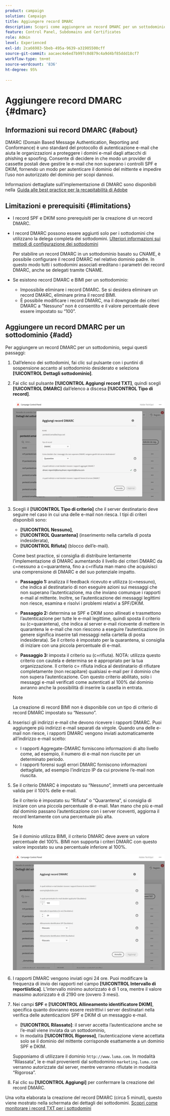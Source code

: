 ```yaml
---
product: campaign
solution: Campaign
title: Aggiungere record DMARC
description: Scopri come aggiungere un record DMARC per un sottodominio.
feature: Control Panel, Subdomains and Certificates
role: Admin
level: Experienced
exl-id: 2ca66983-5beb-495a-9639-a31905500cff
source-git-commit: aacaec4e6ed7b997c0d879c4a9d4bf85ddd18cf7
workflow-type: tm+mt
source-wordcount: '836'
ht-degree: 95%

---
```


# Aggiungere record DMARC {#dmarc}

## Informazioni sui record DMARC {#about}

DMARC (Domain Based Message Authentication, Reporting and Conformance) è uno standard del protocollo di autenticazione e-mail che aiuta le organizzazioni a proteggere i domini e-mail dagli attacchi di phishing e spoofing. Consente di decidere in che modo un provider di cassette postali deve gestire le e-mail che non superano i controlli SPF e DKIM, fornendo un modo per autenticare il dominio del mittente e impedire l’uso non autorizzato del dominio per scopi dannosi.

Informazioni dettagliate sull’implementazione di DMARC sono disponibili nella  [Guida alle best practice per la recapitabilità di Adobe](https://experienceleague.adobe.com/docs/deliverability-learn/deliverability-best-practice-guide/additional-resources/technotes/implement-dmarc.html?lang=it)

## Limitazioni e prerequisiti {#limitations}

* I record SPF e DKIM sono prerequisiti per la creazione di un record DMARC.
* I record DMARC possono essere aggiunti solo per i sottodomini che utilizzano la delega completa dei sottodomini. [Ulteriori informazioni sui metodi di configurazione dei sottodomini](subdomains-branding.md#subdomain-delegation-methods)

  Per stabilire un record DMARC in un sottodominio basato su CNAME, è possibile configurare il record DMARC nel relativo dominio padre. In questo modo tutti i sottodomini associati ereditano i parametri dei record DMARC, anche se delegati tramite CNAME.

* Se esistono record DMARC e BIMI per un sottodominio:
   * Impossibile eliminare i record DMARC. Se si desidera eliminare un record DMARC, eliminare prima il record BIMI.
   * È possibile modificare i record DMARC, ma il downgrade dei criteri DMARC a “Nessuno” non è consentito e il valore percentuale deve essere impostato su “100”.

## Aggiungere un record DMARC per un sottodominio {#add}

Per aggiungere un record DMARC per un sottodominio, segui questi passaggi:

1. Dall’elenco dei sottodomini, fai clic sul pulsante con i puntini di sospensione accanto al sottodominio desiderato e seleziona **[!UICONTROL Dettagli sottodominio]**.

1. Fai clic sul pulsante **[!UICONTROL Aggiungi record TXT]**, quindi scegli **[!UICONTROL DMARC]** dall’elenco a discesa **[!UICONTROL Tipo di record]**.

   ![](assets/dmarc-add.png)

1. Scegli il **[!UICONTROL Tipo di criterio]** che il server destinatario deve seguire nel caso in cui una delle e-mail non riesca. I tipi di criteri disponibili sono:

   * **[!UICONTROL Nessuno]**,
   * **[!UICONTROL Quarantena]** (inserimento nella cartella di posta indesiderata),
   * **[!UICONTROL Rifiuta]** (blocco dell’e-mail).

   Come best practice, si consiglia di distribuire lentamente l’implementazione di DMARC aumentando il livello dei criteri DMARC da c=nessuno a c=quarantena, fino a c=rifiuta man mano che acquisisci una comprensione di DMARC e del suo potenziale impatto.

   * **Passaggio 1:** analizza il feedback ricevuto e utilizza (c=nessuno), che indica al destinatario di non eseguire azioni sui messaggi che non superano l’autenticazione, ma che inviano comunque i rapporti e-mail al mittente. Inoltre, se l’autenticazione dei messaggi legittimi non riesce, esamina e risolvi i problemi relativi a SPF/DKIM.

   * **Passaggio 2:** determina se SPF e DKIM sono allineati e trasmettono l’autenticazione per tutte le e-mail legittime, quindi sposta il criterio su (c=quarantena), che indica al server e-mail ricevente di mettere in quarantena le e-mail che non riescono a eseguire l’autenticazione (in genere significa inserire tali messaggi nella cartella di posta indesiderata). Se il criterio è impostato per la quarantena, si consiglia di iniziare con una piccola percentuale di e-mail.

   * **Passaggio 3:** imposta il criterio su (c=rifiuta). NOTA: utilizza questo criterio con cautela e determina se è appropriato per la tua organizzazione. Il criterio c= rifiuta indica al destinatario di rifiutare completamente (non recapitare) qualsiasi e-mail per il dominio che non supera l’autenticazione. Con questo criterio abilitato, solo i messaggi e-mail verificati come autenticati al 100% dal dominio avranno anche la possibilità di inserire la casella in entrata.

   >[!NOTE]
   >
   > La creazione di record BIMI non è disponibile con un tipo di criterio di record DMARC impostato su “Nessuno”.

1. Inserisci gli indirizzi e-mail che devono ricevere i rapporti DMARC. Puoi aggiungere più indirizzi e-mail separati da virgole. Quando una delle e-mail non riesce, i rapporti DMARC vengono inviati automaticamente all’indirizzo e-mail scelto:

   * I rapporti Aggregate-DMARC forniscono informazioni di alto livello come, ad esempio, il numero di e-mail non riuscite per un determinato periodo.
   * I rapporti forensi sugli errori DMARC forniscono informazioni dettagliate, ad esempio l’indirizzo IP da cui proviene l’e-mail non riuscita.

1. Se il criterio DMARC è impostato su “Nessuno”, immetti una percentuale valida per il 100% delle e-mail.

   Se il criterio è impostato su “Rifiuta” o “Quarantena”, si consiglia di iniziare con una piccola percentuale di e-mail. Man mano che più e-mail dal dominio passano l’autenticazione con i server riceventi, aggiorna il record lentamente con una percentuale più alta.

   >[!NOTE]
   >
   >Se il dominio utilizza BIMI, il criterio DMARC deve avere un valore percentuale del 100%. BIMI non supporta i criteri DMARC con questo valore impostato su una percentuale inferiore al 100%.

   ![](assets/dmarc-add2.png)

1. I rapporti DMARC vengono inviati ogni 24 ore. Puoi modificare la frequenza di invio dei rapporti nel campo **[!UICONTROL Intervallo di reportiistica]**. L’intervallo minimo autorizzato è di 1 ora, mentre il valore massimo autorizzato è di 2190 ore (ovvero 3 mesi).

1. Nei campi **SPF** e **[!UICONTROL Allineamento identificatore DKIM]**, specifica quanto dovranno essere restrittivi i server destinatari nella verifica delle autenticazioni SPF e DKIM di un messaggio e-mail.

   * **[!UICONTROL Rilassato]**: il server accetta l’autenticazione anche se l’e-mail viene inviata da un sottodominio,
   * In modalità **[!UICONTROL Rigoroso]**, l’autenticazione viene accettata solo se il dominio del mittente corrisponde esattamente a un dominio SPF e DKIM.

   Supponiamo di utilizzare il dominio `http://www.luma.com`. In modalità “Rilassata”, le e-mail provenienti dal sottodominio `marketing.luma.com` verranno autorizzate dal server, mentre verranno rifiutate in modalità “Rigorosa”.

1. Fai clic su **[!UICONTROL Aggiungi]** per confermare la creazione del record DMARC.

Una volta elaborata la creazione del record DMARC (circa 5 minuti), questo viene mostrato nella schermata dei dettagli dei sottodomini. [Scopri come monitorare i record TXT per i sottodomini](gs-txt-records.md#monitor)
